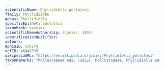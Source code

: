 ```yaml
---
scientificName: Phyllidiella pustulosa
family: Phyllidiidae
genus: Phyllidiella
specificEpithet: pustulosa
taxonRank: species
scientificNameAuthorship: (Cuvier, 1804)
identificationQualifier: 
colours:
aphiaID: 536574
eolID: 46449505
wikipediaURL: "https://en.wikipedia.org/wiki/Phyllidiella_pustulosa"
taxonRemarks: "MolluscaBase eds. (2022). MolluscaBase. Phyllidiella pustulosa (Cuvier, 1804). Accessed through: World Register of Marine Species at: https://www.marinespecies.org/aphia.php?p=taxdetails&id=536574 on 2022-02-24"
---
```

